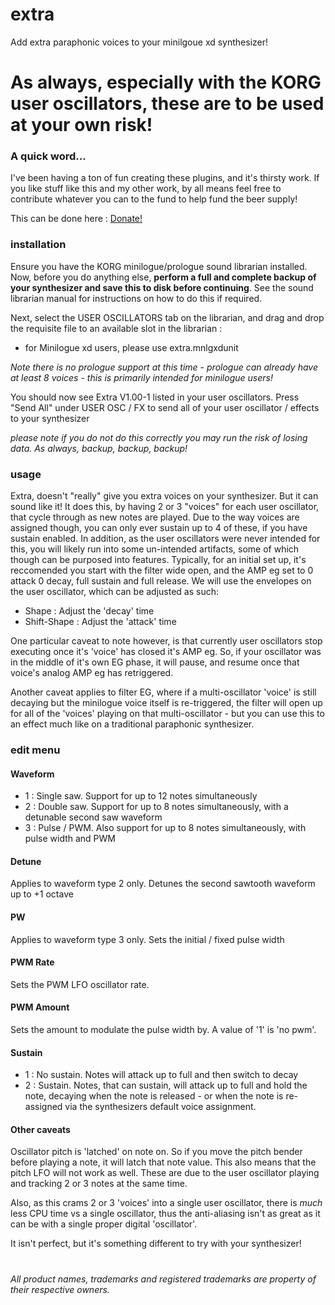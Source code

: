 # extra
Add extra paraphonic voices to your minilgoue xd synthesizer!

# As always, especially with the KORG user oscillators, these are to be used at your own risk!


### A quick word...
I've been having a ton of fun creating these plugins, and it's thirsty work. If you like stuff like this and my other work, by all means feel free to contribute whatever you can to the fund to help fund the beer supply!

This can be done here :  [Donate!](https://www.paypal.com/cgi-bin/webscr?cmd=_s-xclick&hosted_button_id=MSTCVLXMG7Z5J&source=url)


### installation

Ensure you have the KORG minilogue/prologue sound librarian installed. Now, before you do anything else, **perform a full and complete backup of your synthesizer and save this to disk before continuing**. See the sound librarian manual for instructions on how to do this if required.

Next, select the USER OSCILLATORS tab on the librarian, and drag and drop the requisite file to an available slot in the librarian :
 - for Minilogue xd users, please use extra.mnlgxdunit

*Note there is no prologue support at this time - prologue can already have at least 8 voices - this is primarily intended for minilogue users!*

You should now see Extra V1.00-1 listed in your user oscillators. Press "Send All" under USER OSC / FX to send all of your user oscillator / effects to your synthesizer

*please note if you do not do this correctly you may run the risk of losing data. As always, backup, backup, backup!*


### usage

Extra, doesn't "really" give you extra voices on your synthesizer. But it can sound like it! It does this, by having 2 or 3 "voices" for each user oscillator, that cycle through as new notes are played. Due to the way voices are assigned though, you can only ever sustain up to 4 of these, if you have sustain enabled. In addition, as the user oscillators were never intended for this, you will likely run into some un-intended artifacts, some of which though can be purposed into features. Typically, for an initial set up, it's reccomended you start with the filter wide open, and the AMP eg set to 0 attack 0 decay, full sustain and full release. We will use the envelopes on the user oscillator, which can be adjusted as such:

- Shape : Adjust the 'decay' time
- Shift-Shape : Adjust the 'attack' time

One particular caveat to note however, is that currently user oscillators stop executing once it's 'voice' has closed it's AMP eg. So, if your oscillator was in the middle of it's own EG phase, it will pause, and resume once that voice's analog AMP eg has retriggered. 

Another caveat applies to filter EG, where if a multi-oscillator 'voice' is still decaying but the minilogue voice itself is re-triggered, the filter will open up for all of the 'voices' playing on that multi-oscillator - but you can use this to an effect much like on a traditional paraphonic synthesizer.

### edit menu

#### Waveform
- 1 : Single saw. Support for up to 12 notes simultaneously
- 2 : Double saw. Support for up to 8 notes simultaneously, with a detunable second saw waveform
- 3 : Pulse / PWM. Also support for up to 8 notes simultaneously, with pulse width and PWM

#### Detune
Applies to waveform type 2 only. Detunes the second sawtooth waveform up to +1 octave

#### PW 
Applies to waveform type 3 only. Sets the initial / fixed pulse width

#### PWM Rate
Sets the PWM LFO oscillator rate.

#### PWM Amount
Sets the amount to modulate the pulse width by. A value of '1' is 'no pwm'.


#### Sustain
- 1 : No sustain. Notes will attack up to full and then switch to decay
- 2 : Sustain. Notes, that can sustain, will attack up to full and hold the note, decaying when the note is released - or when the note is re-assigned via the synthesizers default voice assignment.


#### Other caveats

Oscillator pitch is 'latched' on note on. So if you move the pitch bender before playing a note, it will latch that note value. This also means that the pitch LFO will not work as well. These are due to the user oscillator playing and tracking 2 or 3 notes at the same time.

Also, as this crams 2 or 3 'voices' into a single user oscillator, there is *much* less CPU time vs a single oscillator, thus the anti-aliasing isn't as great as it can be with a single proper digital 'oscillator'.


It isn't perfect, but it's something different to try with your synthesizer!




#
*All product names, trademarks and registered trademarks are property of their respective owners.*
